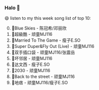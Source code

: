 

### Halo 👋

😄 listen to my this week song list of top 10:

0. 🌈Blue Skies - 陈冠希/邓丽欣
1. 🌈超級酷 - 顽童MJ116
2. 🌈Married To The Game - 瘦子E.SO
3. 🌈Super Duper&Fly Out (Live) - 顽童MJ116
4. 🌈双手插口袋 - 顽童MJ116/张震岳
5. 🌈坏邻居 - 顽童MJ116
6. 🌈达文西 - 瘦子E.SO
7. 🌈2030 - 顽童MJ116
8. 🌈Back to the street - 顽童MJ116
9. 🌈地痞 - 顽童MJ116/瘦子E.SO

